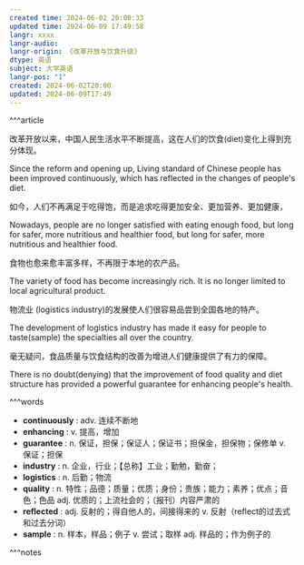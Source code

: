 ```yaml
---
created time: 2024-06-02 20:00:33
updated time: 2024-06-09 17:49:58
langr: xxxx
langr-audio: 
langr-origin: 《改革开放与饮食升级》
dtype: 英语
subject: 大学英语
langr-pos: "1"
created: 2024-06-02T20:00
updated: 2024-06-09T17:49
---
```


^^^article

改革开放以来，中国人民生活水平不断提高，这在人们的饮食(diet)变化上得到充分体现。

Since the reform and opening up, Living standard of Chinese people has been improved continuously, which has reflected in the changes of people's diet.

如今，人们不再满足于吃得饱，而是追求吃得更加安全、更加营养、更加健康，

Nowadays, people are no longer satisfied with eating enough food, but long for safer, more nutritious and healthier food, but long for safer, more nutritious and healthier food.

食物也愈来愈丰富多样，不再限于本地的农产品。

The variety of food has become increasingly rich. It is no longer limited to local agricultural product.

物流业 (logistics industry)的发展使人们很容易品尝到全国各地的特产。

The development of logistics industry has made it easy for people to taste(sample) the specialties all over the country.

毫无疑问，食品质量与饮食结构的改善为增进人们健康提供了有力的保障。

There is no doubt(denying) that the improvement of food quality and diet structure has provided a powerful guarantee for enhancing people's health.

^^^words
+ **continuously** : adv. 连续不断地
+ **enhancing** : v. 提高，增加
+ **guarantee** : n. 保证，担保；保证人；保证书；担保金，担保物；保修单
v. 保证；担保
+ **industry** : n. 企业，行业；【总称】工业；勤勉，勤奋；
+ **logistics** : n. 后勤；物流
+ **quality** : n. 特性；品德；质量；优质；身份；贵族；能力；素养；优点；音色；色品
adj. 优质的；上流社会的；（报刊）内容严肃的
+ **reflected** : adj. 反射的；得自他人的，间接得来的
v. 反射（reflect的过去式和过去分词）
+ **sample** : n. 样本，样品；例子
v. 尝试；取样
adj. 样品的；作为例子的

^^^notes
